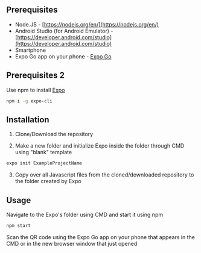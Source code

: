 ## Prerequisites
* Node.JS - [https://nodejs.org/en/](https://nodejs.org/en/)
* Android Studio (for Android Emulator) - [https://developer.android.com/studio](https://developer.android.com/studio)
* Smartphone
* Expo Go app on your phone - [Expo Go](https://play.google.com/store/apps/details?id=host.exp.exponent)

## Prerequisites 2

Use npm to install [Expo](https://expo.io/)

```bash
npm i -g expo-cli
```

## Installation

1. Clone/Download the repository

2. Make a new folder and initialize Expo inside the folder through CMD using "blank" template

```bash
expo init ExampleProjectName
```
3. Copy over all Javascript files from the cloned/downloaded repository to the folder created by Expo



## Usage
Navigate to the Expo's folder using CMD and start it using npm

```bash
npm start
```
Scan the QR code using the Expo Go app on your phone that appears in the CMD or in the new browser window that just opened
